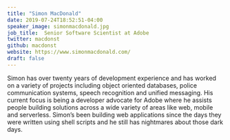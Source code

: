 ```yaml
---
title: "Simon MacDonald"
date: 2019-07-24T18:52:51-04:00
speaker_image: simonmacdonald.jpg
job_title:  Senior Software Scientist at Adobe
twitter: macdonst
github: macdonst
website: https://www.simonmacdonald.com/
draft: false
---
```


Simon has over twenty years of development experience and has worked on a variety of projects including object oriented databases, police communication systems, speech recognition and unified messaging. His current focus is being a developer advocate for Adobe where he assists people building solutions across a wide variety of areas like web, mobile and serverless. Simon’s been building web applications since the days they were written using shell scripts and he still has nightmares about those dark days.